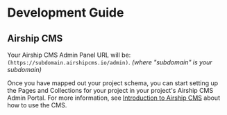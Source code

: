 # Development Guide

## Airship CMS
Your Airship CMS Admin Panel URL will be: `(https://subdomain.airshipcms.io/admin)`. _(where "subdomain" is your subdomain)_

Once you have mapped out your project schema, you can start setting up the Pages and Collections for your project in your project's Airship CMS Admin Portal. For more information, see [Introduction to Airship CMS](/documentation/view/introduction-to-airship-cms) about how to use the CMS.
